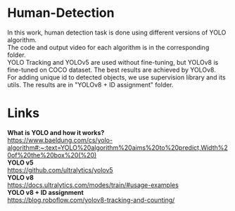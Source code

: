 # Human-Detection

In this work, human detection task is done using different versions of YOLO algorithm. <br />
The code and output video for each algorithm is in the corresponding folder. <br />
YOLO Tracking and YOLOv5 are used without fine-tuning, but YOLOv8 is fine-tuned on COCO dataset.
The best results are achieved by YOLOv8.<br />
For adding unique id to detected objects, we use supervision library and its utils. The results are in "YOLOv8 + ID assignment" folder. <br />


# Links <br />
**What is YOLO and how it works?** <br />
https://www.baeldung.com/cs/yolo-algorithm#:~:text=YOLO%20algorithm%20aims%20to%20predict,Width%20of%20the%20box%20(%20) <br />
**YOLO v5** <br />
https://github.com/ultralytics/yolov5 <br />
**YOLO v8** <br />
https://docs.ultralytics.com/modes/train/#usage-examples <br />
**YOLO v8 + ID assignment** <br />
https://blog.roboflow.com/yolov8-tracking-and-counting/ <br />
